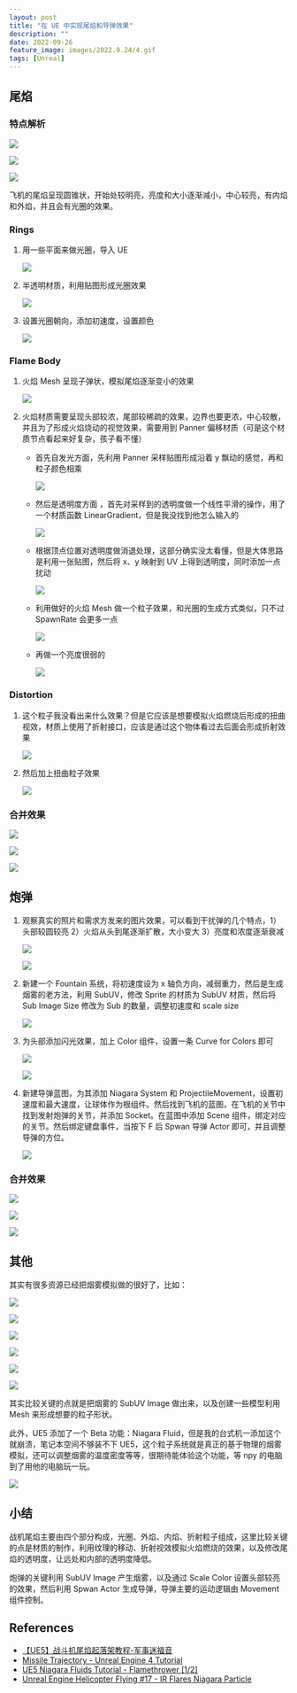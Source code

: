 ```yaml
---
layout: post
title: "在 UE 中实现尾焰和导弹效果"
description: ""
date: 2022-09-26
feature_image: images/2022.9.24/4.gif
tags: [Unreal]
---
```


<!--more-->

## 尾焰

### 特点解析

  ![](../images/2022.9.26/0.jpeg)

  ![](../images/2022.9.26/1.jpg)

  ![](../images/2022.9.26/15.png)

飞机的尾焰呈现圆锥状，开始处较明亮，亮度和大小逐渐减小，中心较亮，有内焰和外焰，并且会有光圈的效果。

### Rings

1. 用一些平面来做光圈，导入 UE
   
   ![](../images/2022.9.26/0.png)

2. 半透明材质，利用贴图形成光圈效果

   ![](../images/2022.9.26/1.png)

3. 设置光圈朝向，添加初速度，设置颜色

   ![](../images/2022.9.26/2.png)

### Flame Body

1. 火焰 Mesh 呈现子弹状，模拟尾焰逐渐变小的效果

   ![](../images/2022.9.26/3.png)

2. 火焰材质需要呈现头部较浓，尾部较稀疏的效果，边界也要更浓，中心较散，并且为了形成火焰烧动的视觉效果，需要用到 Panner 偏移材质（可是这个材质节点看起来好复杂，孩子看不懂）
   
   - 首先自发光方面，先利用 Panner 采样贴图形成沿着 y 飘动的感觉，再和粒子颜色相乘

       ![](../images/2022.9.26/4.png)

   - 然后是透明度方面 ，首先对采样到的透明度做一个线性平滑的操作，用了一个材质函数 LinearGradient，但是我没找到他怎么输入的

       ![](../images/2022.9.26/5.png)

    - 根据顶点位置对透明度做消退处理，这部分确实没太看懂，但是大体思路是利用一张贴图，然后将 x、y 映射到 UV 上得到透明度，同时添加一点扰动

       ![](../images/2022.9.26/6.png)
      
    - 利用做好的火焰 Mesh 做一个粒子效果，和光圈的生成方式类似，只不过 SpawnRate 会更多一点

       ![](../images/2022.9.26/7.png)

    - 再做一个亮度很弱的

       ![](../images/2022.9.26/8.png)

### Distortion

1. 这个粒子我没看出来什么效果？但是它应该是想要模拟火焰燃烧后形成的扭曲视效，材质上使用了折射接口，应该是通过这个物体看过去后面会形成折射效果
   
    ![](../images/2022.9.26/9.png)

2. 然后加上扭曲粒子效果
   
    ![](../images/2022.9.26/10.png)

### 合并效果

![](../images/2022.9.26/2.jpg)

![](../images/2022.9.26/3.jpg)

![](../images/2022.9.26/4.jpg)

## 炮弹

1. 观察真实的照片和需求方发来的图片效果，可以看到干扰弹的几个特点，1）头部较圆较亮 2）火焰从头到尾逐渐扩散，大小变大 3）亮度和浓度逐渐衰减

    ![](../images/2022.9.26/0.webp)

    ![](../images/2022.9.26/0.jpg)

2. 新建一个 Fountain 系统，将初速度设为 x 轴负方向，减弱重力，然后是生成烟雾的老方法，利用 SubUV，修改 Sprite 的材质为 SubUV 材质，然后将 Sub Image Size 修改为 Sub 的数量，调整初速度和 scale size

    ![](../images/2022.9.26/11.png)

3. 为头部添加闪光效果，加上 Color 组件，设置一条 Curve for Colors 即可

    ![](../images/2022.9.26/12.png)

    ![](../images/2022.9.26/13.png)

4. 新建导弹蓝图，为其添加 Niagara System 和 ProjectileMovement，设置初速度和最大速度，让球体作为根组件。然后找到飞机的蓝图，在飞机的关节中找到发射炮弹的关节，并添加 Socket。在蓝图中添加 Scene 组件，绑定对应的关节。然后绑定键盘事件，当按下 F 后 Spwan 导弹 Actor 即可，并且调整导弹的方位。 

    ![](../images/2022.9.26/14.png)

### 合并效果

![](../images/2022.9.26/5.jpg)

![](../images/2022.9.26/6.jpg)

![](../images/2022.9.26/7.jpg)

## 其他

其实有很多资源已经把烟雾模拟做的很好了，比如：

![](../images/2022.9.26/8.jpg)

![](../images/2022.9.26/9.jpg)

![](../images/2022.9.26/10.jpg)

![](../images/2022.9.26/16.png)

![](../images/2022.9.26/17.png)

![](../images/2022.9.26/18.png)

其实比较关键的点就是把烟雾的 SubUV Image 做出来，以及创建一些模型利用 Mesh 来形成想要的粒子形状。

此外，UE5 添加了一个 Beta 功能：Niagara Fluid，但是我的台式机一添加这个就崩溃，笔记本空间不够装不下 UE5，这个粒子系统就是真正的基于物理的烟雾模拟，还可以调整烟雾的温度密度等等，很期待能体验这个功能，等 npy 的电脑到了用他的电脑玩一玩。

![](../images/2022.9.26/19.png)

## 小结

战机尾焰主要由四个部分构成，光圈、外焰、内焰、折射粒子组成，这里比较关键的点是材质的制作，利用纹理的移动、折射视效模拟火焰燃烧的效果，以及修改尾焰的透明度，让远处和内部的透明度降低。

炮弹的关键利用 SubUV Image 产生烟雾，以及通过 Scale Color 设置头部较亮的效果，然后利用 Spwan Actor 生成导弹，导弹主要的运动逻辑由 Movement 组件控制。


## References

- [【UE5】战斗机尾焰起落架教程-军事迷福音](https://www.bilibili.com/video/BV15S4y1g7oM/?vd_source=b3a7866ea03eaa7c70c1f24f0895715f)
- [Missile Trajectory - Unreal Engine 4 Tutorial](https://www.youtube.com/watch?v=ok4MIUbXc3I)
- [UE5 Niagara Fluids Tutorial - Flamethrower [1/2]](https://www.youtube.com/watch?v=k3EBxQGVSj8)
- [Unreal Engine Helicopter Flying #17 - IR Flares Niagara Particle](https://www.youtube.com/watch?v=eG7eqGh2sP4)